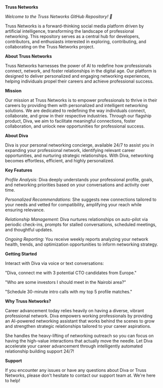 

**Truss Networks**

*Welcome to the Truss Networks GitHub Repository! 🚀*

Truss Networks is a forward-thinking social media platform driven by artificial intelligence, transforming the landscape of professional networking. This repository serves as a central hub for developers, contributors, and enthusiasts interested in exploring, contributing, and collaborating on the Truss Networks project.

**About Truss Networks**

Truss Networks harnesses the power of AI to redefine how professionals connect, network, and foster relationships in the digital age. Our platform is designed to deliver personalized and engaging networking experiences, helping individuals propel their careers and achieve professional success.

**Mission**

Our mission at Truss Networks is to empower professionals to thrive in their careers by providing them with personalized and intelligent networking solutions. We are dedicated to redefining the way individuals connect, collaborate, and grow in their respective industries. Through our flagship product, Diva, we aim to facilitate meaningful connections, foster collaboration, and unlock new opportunities for professional success.

**About Diva**

Diva is your personal networking concierge, available 24/7 to assist you in expanding your professional network, identifying relevant career opportunities, and nurturing strategic relationships. With Diva, networking becomes effortless, efficient, and highly personalized.

**Key Features**

*Profile Analysis:* Diva deeply understands your professional profile, goals, and networking priorities based on your conversations and activity over time.

*Personalized Recommendations:* She suggests new connections tailored to your needs and vetted for compatibility, amplifying your reach while ensuring relevance.

*Relationship Management:* Diva nurtures relationships on auto-pilot via periodic check-ins, prompts for stalled conversations, scheduled meetings, and thoughtful updates.

*Ongoing Reporting:* You receive weekly reports analyzing your network health, trends, and optimization opportunities to inform networking strategy.

**Getting Started**

Interact with Diva via voice or text conversations:

"Diva, connect me with 3 potential CTO candidates from Europe."

"Who are some investors I should meet in the Nairobi area?"

"Schedule 30-minute intro calls with my top 5 profile matches."


**Why Truss Networks?**

Career advancement today relies heavily on having a diverse, vibrant professional network. Diva empowers working professionals by providing an AI-powered networking assistant that works behind the scenes to grow and strengthen strategic relationships tailored to your career aspirations.

She handles the heavy-lifting of networking outreach so you can focus on having the high-value interactions that actually move the needle. Let Diva accelerate your career advancement through intelligently automated relationship building support 24/7!

**Support**

If you encounter any issues or have any questions about Diva or Truss Networks, please don't hesitate to contact our support team at. We're here to help!

